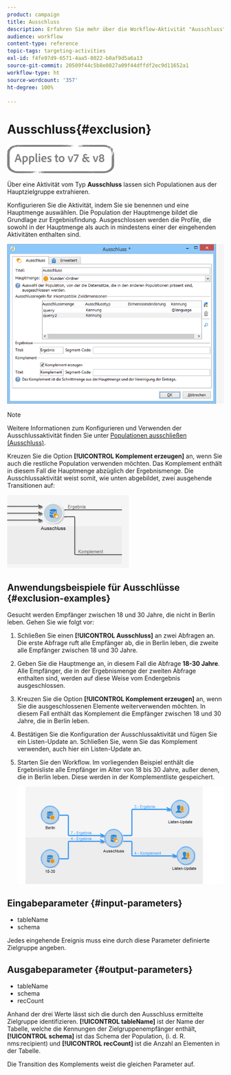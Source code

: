 ```yaml
---
product: campaign
title: Ausschluss
description: Erfahren Sie mehr über die Workflow-Aktivität "Ausschluss".
audience: workflow
content-type: reference
topic-tags: targeting-activities
exl-id: f4fe97d9-6571-4aa5-8022-b0af9d5a6a13
source-git-commit: 20509f44c5b8e0827a09f44dffdf2ec9d11652a1
workflow-type: ht
source-wordcount: '357'
ht-degree: 100%

---
```


# Ausschluss{#exclusion}

![](../../assets/common.svg)

Über eine Aktivität vom Typ **Ausschluss** lassen sich Populationen aus der Hauptzielgruppe extrahieren.

Konfigurieren Sie die Aktivität, indem Sie sie benennen und eine Hauptmenge auswählen. Die Population der Hauptmenge bildet die Grundlage zur Ergebnisfindung. Ausgeschlossen werden die Profile, die sowohl in der Hauptmenge als auch in mindestens einer der eingehenden Aktivitäten enthalten sind.

![](assets/s_user_segmentation_exclu.png)

>[!NOTE]
>
>Weitere Informationen zum Konfigurieren und Verwenden der Ausschlussaktivität finden Sie unter [Populationen ausschließen (Ausschluss)](targeting-data.md#excluding-a-population--exclusion-).

Kreuzen Sie die Option **[!UICONTROL Komplement erzeugen]** an, wenn Sie auch die restliche Population verwenden möchten. Das Komplement enthält in diesem Fall die Hauptmenge abzüglich der Ergebnismenge. Die Ausschlussaktivität weist somit, wie unten abgebildet, zwei ausgehende Transitionen auf:

![](assets/s_user_segmentation_exclu_compl.png)

## Anwendungsbeispiele für Ausschlüsse {#exclusion-examples}

Gesucht werden Empfänger zwischen 18 und 30 Jahre, die nicht in Berlin leben. Gehen Sie wie folgt vor:

1. Schließen Sie einen **[!UICONTROL Ausschluss]** an zwei Abfragen an. Die erste Abfrage ruft alle Empfänger ab, die in Berlin leben, die zweite alle Empfänger zwischen 18 und 30 Jahre.
1. Geben Sie die Hauptmenge an, in diesem Fall die Abfrage **18-30 Jahre**. Alle Empfänger, die in der Ergebnismenge der zweiten Abfrage enthalten sind, werden auf diese Weise vom Endergebnis ausgeschlossen.
1. Kreuzen Sie die Option **[!UICONTROL Komplement erzeugen]** an, wenn Sie die ausgeschlossenen Elemente weiterverwenden möchten. In diesem Fall enthält das Komplement die Empfänger zwischen 18 und 30 Jahre, die in Berlin leben.
1. Bestätigen Sie die Konfiguration der Ausschlussaktivität und fügen Sie ein Listen-Update an. Schließen Sie, wenn Sie das Komplement verwenden, auch hier ein Listen-Update an.
1. Starten Sie den Workflow. Im vorliegenden Beispiel enthält die Ergebnisliste alle Empfänger im Alter von 18 bis 30 Jahre, außer denen, die in Berlin leben. Diese werden in der Komplementliste gespeichert.

   ![](assets/exclusion_example.png)

## Eingabeparameter {#input-parameters}

* tableName
* schema

Jedes eingehende Ereignis muss eine durch diese Parameter definierte Zielgruppe angeben.

## Ausgabeparameter {#output-parameters}

* tableName
* schema
* recCount

Anhand der drei Werte lässt sich die durch den Ausschluss ermittelte Zielgruppe identifizieren. **[!UICONTROL tableName]** ist der Name der Tabelle, welche die Kennungen der Zielgruppenempfänger enthält, **[!UICONTROL schema]** ist das Schema der Population, (i. d. R. nms:recipient) und **[!UICONTROL recCount]** ist die Anzahl an Elementen in der Tabelle.

Die Transition des Komplements weist die gleichen Parameter auf.
